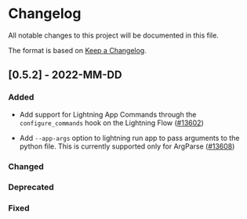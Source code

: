 # Changelog

All notable changes to this project will be documented in this file.

The format is based on [Keep a Changelog](http://keepachangelog.com/en/1.0.0/).

## \[0.5.2\] - 2022-MM-DD

### Added

- Add support for Lightning App Commands through the `configure_commands` hook on the Lightning Flow  ([#13602](https://github.com/PyTorchLightning/pytorch-lightning/pull/13602))

- Add `--app-args` option to lightning run app to pass arguments to the python file. This is currently supported only for ArgParse ([#13608](https://github.com/PyTorchLightning/pytorch-lightning/pull/13608))

### Changed

### Deprecated

### Fixed
